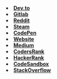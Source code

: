 <b>
<li><a href="https://dev.to/httpanand">Dev.to</a>                                    
<li><a href="https://gitlab.com/httpanand">Gitlab</a>  
<li><a href="https://www.reddit.com/user/httpanand">Reddit</a>  
<li><a href="https://steamcommunity.com/id/httpanand/">Steam</a>  
<li><a href="https://codepen.io/httpanand">CodePen</a>               
<li><a href="https://anandportfolio.live">Website</a>  
<li><a href="https://medium.com/@httpanand">Medium</a>  

<li><a href="https://profile.codersrank.io/user/httpanand">CodersRank</a>  
<li><a href="https://www.hackerrank.com/httpanand">HackerRank</a>  
<li><a href="https://codesandbox.io/u/httpanand">CodeSandbox</a>        
<li><a href="https://stackoverflow.com/users/16472293">StackOverflow</a>    </p> 

</b>
